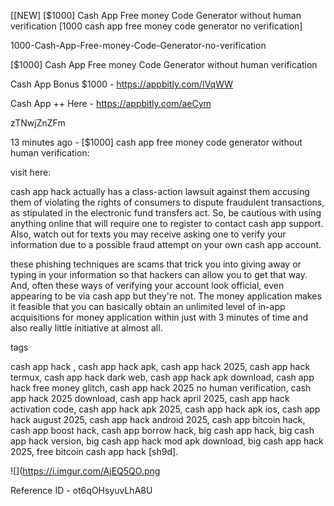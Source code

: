 [[NEW] [$1000] Cash App Free money Code Generator without human verification [1000 cash app free money code generator no verification]

1000-Cash-App-Free-money-Code-Generator-no-verification

[$1000] Cash App Free money Code Generator without human verification

Cash App Bonus $1000 -  https://appbitly.com/IVqWW


Cash App ++ Here - https://appbitly.com/aeCym


zTNwjZnZFm

13 minutes ago - [$1000] cash app free money code generator without human verification:

visit here:

cash app hack actually has a class-action lawsuit against them accusing them of violating the rights of consumers to dispute fraudulent transactions, as stipulated in the electronic fund transfers act. So, be cautious with using anything online that will require one to register to contact cash app support. Also, watch out for texts you may receive asking one to verify your information due to a possible fraud attempt on your own cash app account.

these phishing techniques are scams that trick you into giving away or typing in your information so that hackers can allow you to get that way. And, often these ways of verifying your account look official, even appearing to be via cash app  but they're not. The money application makes it feasible that you can basically obtain an unlimited level of in-app acquisitions for money application within just with 3 minutes of time and also really little initiative at almost all.

tags

cash app hack , cash app hack apk, cash app hack 2025, cash app hack termux, cash app hack dark web, cash app hack apk download, cash app hack free money glitch, cash app hack 2025 no human verification, cash app hack 2025 download, cash app hack april 2025, cash app hack activation code, cash app hack apk 2025, cash app hack apk ios, cash app hack august 2025, cash app hack android 2025, cash app bitcoin hack, cash app boost hack, cash app borrow hack, big cash app hack, big cash app hack version, big cash app hack mod apk download, big cash app hack 2025, free bitcoin cash app hack [sh9d].

![](https://i.imgur.com/AjEQ5QO.png

Reference ID - ot6qOHsyuvLhA8U